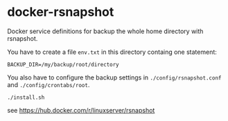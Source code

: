 # docker-rsnapshot

Docker service definitions for backup the whole home directory with rsnapshot.

You have to create a file `env.txt` in this directory containg one statement:

```
BACKUP_DIR=/my/backup/root/directory
```

You also have to configure the backup settings in `./config/rsnapshot.conf` and `./config/crontabs/root`.

```
./install.sh
```

see https://hub.docker.com/r/linuxserver/rsnapshot
